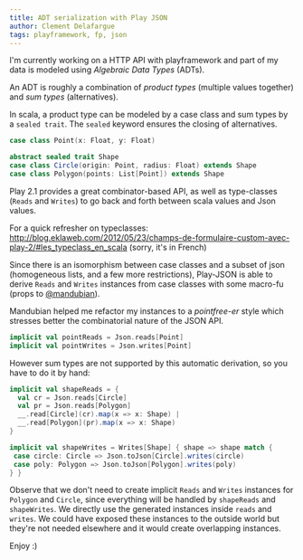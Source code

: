 ```yaml
---
title: ADT serialization with Play JSON
author: Clement Delafargue
tags: playframework, fp, json
---
```


I'm currently working on a HTTP API with playframework and part of my data is
modeled using *Algebraic Data Types* (ADTs).

An ADT is roughly a combination of *product types* (multiple values together)
and *sum types* (alternatives).

In scala, a product type can be modeled by a case class and sum types by a
`sealed trait`. The `sealed` keyword ensures the closing of alternatives.

```scala
case class Point(x: Float, y: Float)

abstract sealed trait Shape
case class Circle(origin: Point, radius: Float) extends Shape
case class Polygon(points: List[Point]) extends Shape
```

Play 2.1 provides a great combinator-based API, as well as type-classes
(`Reads` and `Writes`) to go back and forth between scala values and
Json values.

For a quick refresher on typeclasses:
<http://blog.eklaweb.com/2012/05/23/champs-de-formulaire-custom-avec-play-2/#les_typeclass_en_scala> (sorry, it's in French)

Since there is an isomorphism between case classes and a subset of json
(homogeneous lists, and a few more restrictions), Play-JSON is able to derive
`Reads` and `Writes` instances from case classes with some macro-fu
(props to [@mandubian](http://mandubian.com)).

Mandubian helped me refactor my instances to a *pointfree-er* style which
stresses better the combinatorial nature of the JSON API.

```scala
implicit val pointReads = Json.reads[Point]
implicit val pointWrites = Json.writes[Point]
```

However sum types are not supported by this automatic derivation, so you have
to do it by hand:

```scala
implicit val shapeReads = {
  val cr = Json.reads[Circle]
  val pr = Json.reads[Polygon]
  __.read[Circle](cr).map(x => x: Shape) |
  __.read[Polygon](pr).map(x => x: Shape)
}

implicit val shapeWrites = Writes[Shape] { shape => shape match {
 case circle: Circle => Json.toJson[Circle].writes(circle)
 case poly: Polygon => Json.toJson[Polygon].writes(poly)
} }
```

Observe that we don't need to create implicit `Reads` and `Writes` instances
for `Polygon` and `Circle`, since everything will be handled by `shapeReads`
and `shapeWrites`. We directly use the generated instances inside `reads` and
`writes`. We could have exposed these instances to the outside world but
they're not needed elsewhere and it would create overlapping instances.

Enjoy :)
